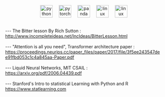 
<div align= "center">
  <img src="https://cdn.jsdelivr.net/gh/devicons/devicon/icons/python/python-original.svg" href="https://python.org" height="40" alt="python logo"    />
  <img width="12" />
  <img src="https://cdn.jsdelivr.net/gh/devicons/devicon/icons/pytorch/pytorch-original.svg" height="40" alt="pytorch logo"  />
  <img width="12" />
  <img src="https://cdn.jsdelivr.net/gh/devicons/devicon/icons/pandas/pandas-original.svg" height="40" alt="panda logo"    />
  <img width="12" />
  <img src="https://cdn.jsdelivr.net/gh/devicons/devicon/icons/linux/linux-original.svg" height="40" alt="linux logo"   />
  <img width="12" />
  <img src="https://cdn.jsdelivr.net/gh/devicons/devicon/icons/numpy/numpy-original.svg" height="40" alt="linux logo"   />




</div>

<br> --- The Bitter lesson By Rich Sutton :
<br>http://www.incompleteideas.net/IncIdeas/BitterLesson.html
<br>
<br> --- "Attention is all you need", Transformer architecture paper : 
<br>https://proceedings.neurips.cc/paper_files/paper/2017/file/3f5ee243547dee91fbd053c1c4a845aa-Paper.pdf 
<br>
<br> --- Liquid Neural Networks, MIT CSAIL :
<br>https://arxiv.org/pdf/2006.04439.pdf
<br>
<br> --- Stanford's Intro to statistical Learning with Python and R
<br>https://www.statlearning.com
